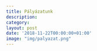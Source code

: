 ```yaml
---
title: Pályázatunk
description: 
category:
layout: post
date: '2018-11-22T00:00:00+01:00'
image: "img/palyazat.png"
---
```


